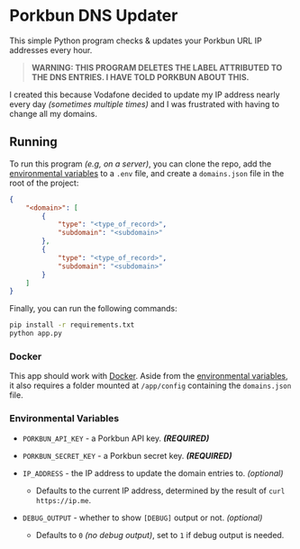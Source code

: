 # Porkbun DNS Updater
This simple Python program checks & updates your Porkbun URL IP addresses every hour.

> **WARNING: THIS PROGRAM DELETES THE LABEL ATTRIBUTED TO THE DNS ENTRIES. I HAVE TOLD PORKBUN ABOUT THIS.**

I created this because Vodafone decided to update my IP address nearly every day _(sometimes multiple times)_ and I was frustrated with having to change all my domains.

## Running
To run this program *(e.g, on a server)*, you can clone the repo, add the [environmental variables](#environmental-variables) to a `.env` file, and create a `domains.json` file in the root of the project:
```json
{
    "<domain>": [
        {
            "type": "<type_of_record>",
            "subdomain": "<subdomain>"
        },
        {
            "type": "<type_of_record>",
            "subdomain": "<subdomain>"
        }
    ]
}
```

Finally, you can run the following commands:
```bash
pip install -r requirements.txt
python app.py
```

### Docker
This app should work with [Docker](https://ghcr.io/jamie6king/porkbun_dns_updater). Aside from the [environmental variables](#environmental-variables), it also requires a folder mounted at `/app/config` containing the `domains.json` file.

### Environmental Variables
- `PORKBUN_API_KEY` - a Porkbun API key. ***(REQUIRED)***
- `PORKBUN_SECRET_KEY` - a Porkbun secret key. ***(REQUIRED)***

- `IP_ADDRESS` - the IP address to update the domain entries to. *(optional)*
    - Defaults to the current IP address, determined by the result of `curl https://ip.me`.
- `DEBUG_OUTPUT` - whether to show `[DEBUG]` output or not. *(optional)*
    - Defaults to `0` *(no debug output)*, set to `1` if debug output is needed.